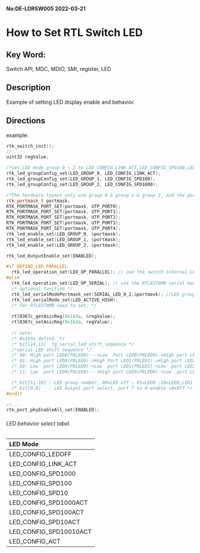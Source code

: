 **No:DE-LDRSW005 2022-03-21**
# How to Set RTL Switch LED
## Key Word:
Switch API, MDC, MDIO, SMI, register, LED
## Description
Example of setting LED display enable and behavior.

## Directions

example:
```cpp
rtk_switch_init();
//...
uint32 regValue;

/*Set LED mode group 0 ~ 2 to LED_CONFIG_LINK_ACT,LED_CONFIG_SPD100,LED_CONFIG_SPD1000 */
rtk_led_groupConfig_set(LED_GROUP_0, LED_CONFIG_LINK_ACT);
rtk_led_groupConfig_set(LED_GROUP_1, LED_CONFIG_SPD100);
rtk_led_groupConfig_set(LED_GROUP_2, LED_CONFIG_SPD1000);

/*The hardware layout only use group 0 & group 1 & group 2, and the port is Port 0 ~ Port 4 */
rtk_portmask_t portmask;
RTK_PORTMASK_PORT_SET(portmask, UTP_PORT0);
RTK_PORTMASK_PORT_SET(portmask, UTP_PORT1);
RTK_PORTMASK_PORT_SET(portmask, UTP_PORT2);
RTK_PORTMASK_PORT_SET(portmask, UTP_PORT3);
RTK_PORTMASK_PORT_SET(portmask, UTP_PORT4);
rtk_led_enable_set(LED_GROUP_0, &portmask);
rtk_led_enable_set(LED_GROUP_1, &portmask);
rtk_led_enable_set(LED_GROUP_2, &portmask);

rtk_led_OutputEnable_set(ENABLED);

#if DEFIND_LED_PARALLEL  
  rtk_led_operation_set(LED_OP_PARALLEL); // use the switch internal LED pin out.
#else
  rtk_led_operation_set(LED_OP_SERIAL); // use the RTL8370MB serial mode
  /* optional function */
  rtk_led_serialModePortmask_set(SERIAL_LED_0_2,&portmask); //LED group output LED0,LED1,LED2
  rtk_led_serialMode_set(LED_ACTIVE_HIGH);
  /* for RTL8370MB need to set. */
  
  rtl8367c_getAsicReg(0x1b3a, &regValue); 
  rtl8367c_setAsicReg(0x1b3a, regValue); 
  
  // note:
  /* 0x1b3a defind. */
  /* bit[14:13]	 fg_serial_led_shift_sequence */
  /*serial LED shift sequence */
  /* 00: High port LED0(P8LED0)--->Low  Port LED0(P0LED0)->High port LED1(P8LED1)--->Low  port LED1(P0LED1)->High port LED2(P8LED2)--->Low  port LED2(P0LED2) */
  /* 01: High port LED0(P8LED0)->High Port LED1(P8LED1)->High port LED2(P8LED2)--->Low  port LED0(P0LED0)->Low  port LED1(P0LED1)->Low  port LED2(P0LED2) */
  /* 10: Low  port LED0(P0LED0)->Low  port LED1(P0LED1)->Low  port LED2(P0LED2)--->High port LED0(P8LED0)->High port LED1(P8LED1)->High port LED2(P8LED2) */
  /* 11: Low  port LED0(P0LED0)--->High port LED0(P8LED0)->Low  port LED1(P0LED2)--->High port LED1(P8LED1)->Low  port LED2(P0LED2)--->High port LED2(P8LED2) */

  /* bit[11:10] : LED group number, 00=LED off ; 01=LED0 ;10=LED0,LED1 ;11=LED0,LED1,LED2
  /* bit[9:0]   : LED Output port select, port 7 to 0 enable =0x0ff */
#endif

//...
rtk_port_phyEnableAll_set(ENABLED);
```

###### LED behavior select tabel
| LED Mode  |
|:--| 
| LED_CONFIG_LEDOFF      |
| LED_CONFIG_LINK_ACT    |
| LED_CONFIG_SPD1000     |
| LED_CONFIG_SPD100      |
| LED_CONFIG_SPD10       |
| LED_CONFIG_SPD1000ACT  |
| LED_CONFIG_SPD100ACT   |
| LED_CONFIG_SPD10ACT    |
| LED_CONFIG_SPD10010ACT |
| LED_CONFIG_ACT         |
